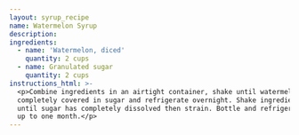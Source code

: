 ```yaml
---
layout: syrup_recipe
name: Watermelon Syrup
description:
ingredients:
  - name: 'Watermelon, diced'
    quantity: 2 cups
  - name: Granulated sugar
    quantity: 2 cups
instructions_html: >-
  <p>Combine ingredients in an airtight container, shake until watermelon is
  completely covered in sugar and refrigerate overnight. Shake ingredients again
  until sugar has completely dissolved then strain. Bottle and refrigerate for
  up to one month.</p>
---
```



